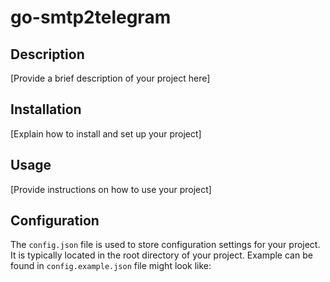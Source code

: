 # go-smtp2telegram

## Description

[Provide a brief description of your project here]

## Installation

[Explain how to install and set up your project]

## Usage

[Provide instructions on how to use your project]

## Configuration

The `config.json` file is used to store configuration settings for your project. It is typically located in the root directory of your project. Example can be found in `config.example.json` file might look like:

